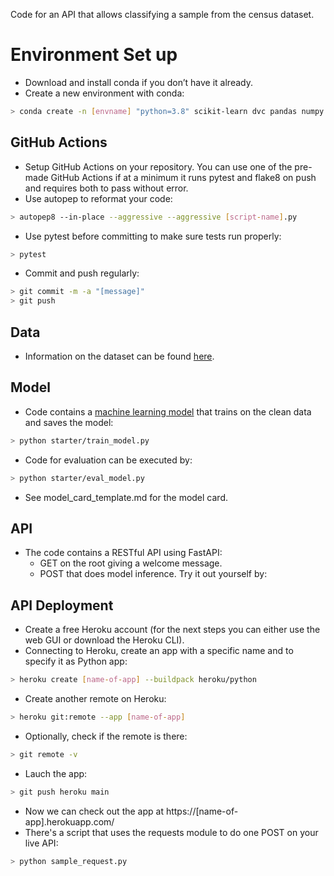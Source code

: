 Code for an API that allows classifying a sample from the census dataset.

# Environment Set up
* Download and install conda if you don’t have it already.
* Create a new environment with conda:
```bash
> conda create -n [envname] "python=3.8" scikit-learn dvc pandas numpy pytest jupyter jupyterlab fastapi uvicorn -c conda-forge
```

## GitHub Actions
* Setup GitHub Actions on your repository. You can use one of the pre-made GitHub Actions if at a minimum it runs pytest and flake8 on push and requires both to pass without error.
* Use autopep to reformat your code:
```bash
> autopep8 --in-place --aggressive --aggressive [script-name].py
```
* Use pytest before committing to make sure tests run properly:
```bash
> pytest
```
* Commit and push regularly:
```bash
> git commit -m -a "[message]"
> git push 
```

## Data
* Information on the dataset can be found <a href="https://archive.ics.uci.edu/ml/datasets/census+income" target="_blank">here</a>.

## Model
* Code contains a [machine learning model](https://github.com/dmlc/xgboost/blob/master/doc/parameter.rst) that trains on the clean data and saves the model:
```bash
> python starter/train_model.py
```
* Code for evaluation can be executed by:
```bash
> python starter/eval_model.py
```
* See model_card_template.md for the model card.

## API 

* The code contains a RESTful API using FastAPI:
   * GET on the root giving a welcome message.
   * POST that does model inference. Try it out yourself by:

## API Deployment

* Create a free Heroku account (for the next steps you can either use the web GUI or download the Heroku CLI).
* Connecting to Heroku, create an app with a specific name and to specify it as Python app:
```bash
> heroku create [name-of-app] --buildpack heroku/python
```
* Create another remote on Heroku: 
```bash
> heroku git:remote --app [name-of-app]
```
* Optionally, check if the remote is there:
```bash
> git remote -v
```
* Lauch the app:
```bash
> git push heroku main
```
* Now we can check out the app at https://[name-of-app].herokuapp.com/
* There's a script that uses the requests module to do one POST on your live API:
```bash
> python sample_request.py
```
